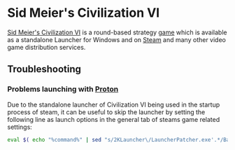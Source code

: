 # Sid Meier's Civilization VI

[Sid Meier's Civilization VI](https://civilization.com/de-DE/) is a round-based
strategy [game](/wiki/games.md) which is available as a standalone Launcher for Windows and on
[Steam](./steam.md) and many other video game distribution services.

## Troubleshooting

### Problems launching with [Proton](./steam.md)

Due to the standalone launcher of Civilization VI being used in the startup
process of steam, it can be useful to skip the launcher by
setting the following line as launch options in the general tab of
steams game related settings:

```sh
eval $( echo "%command%" | sed "s/2KLauncher\/LauncherPatcher.exe'.*/Base\/Binaries\/Win64Steam\/CivilizationVI'/" )
```
